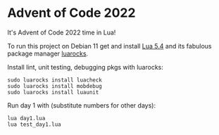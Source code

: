 # Advent of Code 2022

It's Advent of Code 2022 time in Lua!

To run this project on Debian 11 get and install [Lua 5.4](https://www.lua.org/download.html) and its fabulous package manager [luarocks](https://luarocks.org/). 

Install lint, unit testing, debugging pkgs with luarocks:
```
sudo luarocks install luacheck
sudo luarocks install mobdebug
sudo luarocks install luaunit
```

Run day 1 with (substitute numbers for other days):
```
lua day1.lua
lua test_day1.lua
```